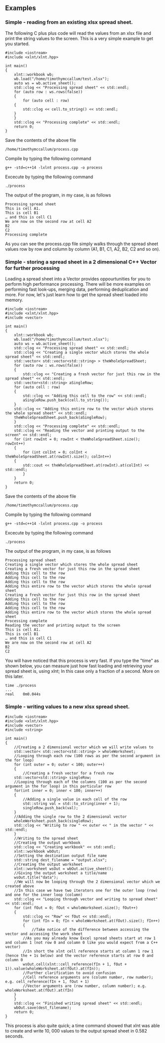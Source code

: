 ## Examples
### Simple - reading from an existing xlsx spread sheet.
The following C plus plus code will read the values from an xlsx file and print the string values to the screen. This is a very simple example to get you started.

```
#include <iostream>
#include <xlnt/xlnt.hpp>

int main()
{
    xlnt::workbook wb;
    wb.load("/home/timothymccallum/test.xlsx");
    auto ws = wb.active_sheet();
    std::clog << "Processing spread sheet" << std::endl;
    for (auto row : ws.rows(false)) 
    { 
        for (auto cell : row) 
	{ 
	    std::clog << cell.to_string() << std::endl;
	}
    }
    std::clog << "Processing complete" << std::endl;
    return 0;
}
```
Save the contents of the above file 
```
/home/timothymccallum/process.cpp
```
Compile by typing the following command
```
g++ -std=c++14 -lxlnt process.cpp -o process
```
Excecute by typing the following command
```
./process
```
The output of the program, in my case, is as follows
```
Processing spread sheet
This is cell A1.
This is cell B1
… and this is cell C1
We are now on the second row at cell A2
B2
C2
Processing complete
```
As you can see the process.cpp file simply walks through the spread sheet values row by row and column by column (A1, B1, C1, A2, B2, C2 and so on).

### Simple - storing a spread sheet in a 2 dimensional C++ Vector for further processing
Loading a spread sheet into a Vector provides oppourtunities for you to perform high performance processing. There will be more examples on performing fast look-ups, merging data, performing deduplication and more. For now, let's just learn how to get the spread sheet loaded into memory.
```
#include <iostream>
#include <xlnt/xlnt.hpp>
#include <vector>

int main()
{
    xlnt::workbook wb;
    wb.load("/home/timothymccallum/test.xlsx");
    auto ws = wb.active_sheet();
    std::clog << "Processing spread sheet" << std::endl;
    std::clog << "Creating a single vector which stores the whole spread sheet" << std::endl;
    std::vector< std::vector<std::string> > theWholeSpreadSheet;
    for (auto row : ws.rows(false)) 
    { 
        std::clog << "Creating a fresh vector for just this row in the spread sheet" << std::endl;
	std::vector<std::string> aSingleRow;
	for (auto cell : row) 
	{ 
	    std::clog << "Adding this cell to the row" << std::endl;
	    aSingleRow.push_back(cell.to_string());
	}
	std::clog << "Adding this entire row to the vector which stores the whole spread sheet" << std::endl;
	theWholeSpreadSheet.push_back(aSingleRow);
    }
    std::clog << "Processing complete" << std::endl;
    std::clog << "Reading the vector and printing output to the screen" << std::endl;
    for (int rowInt = 0; rowInt < theWholeSpreadSheet.size(); rowInt++)
    {
        for (int colInt = 0; colInt < theWholeSpreadSheet.at(rowInt).size(); colInt++)
	{
	    std::cout << theWholeSpreadSheet.at(rowInt).at(colInt) << std::endl;
        }
    }
    return 0;
}
```
Save the contents of the above file 
```
/home/timothymccallum/process.cpp
```
Compile by typing the following command
```
g++ -std=c++14 -lxlnt process.cpp -o process
```
Excecute by typing the following command
```
./process
```
The output of the program, in my case, is as follows
```
Processing spread sheet
Creating a single vector which stores the whole spread sheet
Creating a fresh vector for just this row in the spread sheet
Adding this cell to the row
Adding this cell to the row
Adding this cell to the row
Adding this entire row to the vector which stores the whole spread sheet
Creating a fresh vector for just this row in the spread sheet
Adding this cell to the row
Adding this cell to the row
Adding this cell to the row
Adding this entire row to the vector which stores the whole spread sheet
Processing complete
Reading the vector and printing output to the screen
This is cell A1.
This is cell B1
… and this is cell C1
We are now on the second row at cell A2
B2
C2
```
You will have noticed that this process is very fast. If you type the "time" as shown below, you can measure just how fast loading and retrieving your spread sheet is, using xlnt; In this case only a fraction of a second. More on this later.
```
time ./process 
...
real	0m0.044s
```
### Simple - writing values to a new xlsx spread sheet.
```
#include <iostream>
#include <xlnt/xlnt.hpp>
#include <vector>
#include <string>

int main()
{
    //Creating a 2 dimensional vector which we will write values to
    std::vector< std::vector<std::string> > wholeWorksheet;
    //Looping through each row (100 rows as per the second argument in the for loop)
    for (int outer = 0; outer < 100; outer++)
    {
        //Creating a fresh vector for a fresh row
	std::vector<std::string> singleRow;
	//Looping through each of the columns (100 as per the second argument in the for loop) in this particular row
	for(int inner = 0; inner < 100; inner++)
	{
	    //Adding a single value in each cell of the row 
	    std::string val = std::to_string(inner + 1);
	    singleRow.push_back(val);			
	}
	//Adding the single row to the 2 dimensional vector
	wholeWorksheet.push_back(singleRow);
	std::clog << "Writing to row " << outer << " in the vector " << std::endl;
    }
    //Writing to the spread sheet
    //Creating the output workbook 
    std::clog << "Creating workbook" << std::endl;
    xlnt::workbook wbOut;
    //Setting the destination output file name
    std::string dest_filename = "output.xlsx";
    //Creating the output worksheet
    xlnt::worksheet wsOut = wbOut.active_sheet();
    //Giving the output worksheet a title/name
    wsOut.title("data");
    //We will now be looping through the 2 dimensional vector which we created above
    //In this case we have two iterators one for the outer loop (row) and one for the inner loop (column)
    std::clog << "Looping through vector and writing to spread sheet" << std::endl;
    for (int fOut = 0; fOut < wholeWorksheet.size(); fOut++)
    {
        std::clog << "Row" << fOut << std::endl;
        for (int fIn = 0; fIn < wholeWorksheet.at(fOut).size(); fIn++)
        {
            //Take notice of the difference between accessing the vector and accessing the work sheet
	    //As you may already know Excel spread sheets start at row 1 and column 1 (not row 0 and column 0 like you would expect from a C++ vector) 
	    //In short the xlnt cell reference starts at column 1 row 1 (hence the + 1s below) and the vector reference starts at row 0 and column 0
	    wsOut.cell(xlnt::cell_reference(fIn + 1, fOut + 1)).value(wholeWorksheet.at(fOut).at(fIn));
	    //Further clarification to avoid confusion
	    //Cell reference arguments are (column number, row number); e.g. cell_reference(fIn + 1, fOut + 1)
	    //Vector arguments are (row number, column number); e.g. wholeWorksheet.at(fOut).at(fIn)
	}
    }
    std::clog << "Finished writing spread sheet" << std::endl;
    wbOut.save(dest_filename); 
    return 0;
}
```
This process is also quite quick; a time command showed that xlnt was able to create and write 10, 000 values to the output spread sheet in 0.582 seconds.
